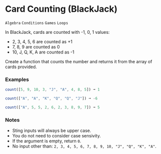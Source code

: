 # Card Counting (BlackJack)

`Algebra` `Conditions` `Games` `Loops`

In BlackJack, cards are counted with -1, 0, 1 values:

- 2, 3, 4, 5, 6 are counted as +1
- 7, 8, 9 are counted as 0
- 10, J, Q, K, A are counted as -1

Create a function that counts the number and returns it from the array of cards provided.

### Examples

```js
count([5, 9, 10, 3, "J", "A", 4, 8, 5]) ➞ 1

count(["A", "A", "K", "Q", "Q", "J"]) ➞ -6

count(["A", 5, 5, 2, 6, 2, 3, 8, 9, 7]) ➞ 5
```

### Notes

- Sting inputs will always be upper case.
- You do not need to consider case sensivity.
- If the argument is empty, return `0`.
- No input other than: `2, 3, 4, 5, 6, 7, 8, 9, 10, "J", "Q", "K", "A"`.
